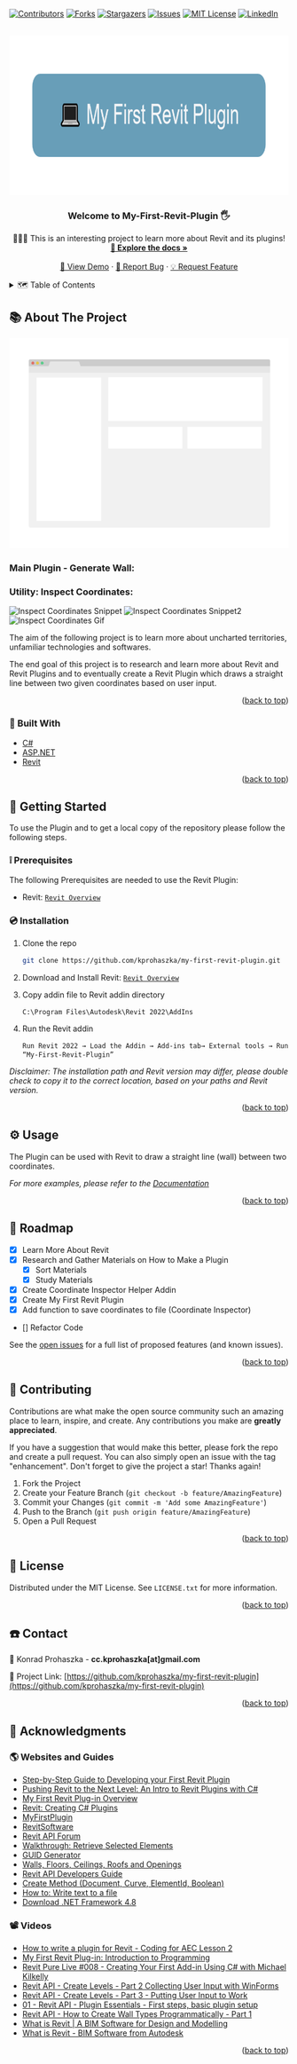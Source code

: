 <div id="top"></div>
<!--
*** Thanks for checking out the Best-README-Template. If you have a suggestion
*** that would make this better, please fork the repo and create a pull request
*** or simply open an issue with the tag "enhancement".
*** Don't forget to give the project a star!
*** Thanks again! Now go create something AMAZING! :D
-->



<!-- PROJECT SHIELDS -->
<!--
*** I'm using markdown "reference style" links for readability.
*** Reference links are enclosed in brackets [ ] instead of parentheses ( ).
*** See the bottom of this document for the declaration of the reference variables
*** for contributors-url, forks-url, etc. This is an optional, concise syntax you may use.
*** https://www.markdownguide.org/basic-syntax/#reference-style-links
-->
[![Contributors][contributors-shield]][contributors-url]
[![Forks][forks-shield]][forks-url]
[![Stargazers][stars-shield]][stars-url]
[![Issues][issues-shield]][issues-url]
[![MIT License][license-shield]][license-url]
[![LinkedIn][linkedin-shield]][linkedin-url]



<!-- PROJECT LOGO -->
<br />
<div align="center">
  <a href="https://github.com/kprohaszka/my-first-revit-plugin">
    <img src="images/logo.png" alt="Logo" width="838" height="288">
  </a>

<h3 align="center">Welcome to My-First-Revit-Plugin 🖐</h3>

  <p align="center">
    👨🏼‍🎓 This is an interesting project to learn more about Revit and its plugins!
    <br />
    <a href="https://github.com/kprohaszka/my-first-revit-plugin"><strong>📄 Explore the docs »</strong></a>
    <br />
    <br />
    <a href="https://github.com/kprohaszka/my-first-revit-plugin">🔭 View Demo</a>
    ·
    <a href="https://github.com/kprohaszka/my-first-revit-plugin/issues">🐞 Report Bug</a>
    ·
    <a href="https://github.com/kprohaszka/my-first-revit-plugin/issues">💡 Request Feature</a>
  </p>
</div>



<!-- TABLE OF CONTENTS -->
<details>
  <summary>🗺 Table of Contents</summary>
  <ol>
    <li>
      <a href="#about-the-project">📚 About The Project</a>
      <ul>
        <li><a href="#built-with">🔨 Built With</a></li>
      </ul>
    </li>
    <li>
      <a href="#getting-started">🚦 Getting Started</a>
      <ul>
        <li><a href="#prerequisites">❕ Prerequisites</a></li>
        <li><a href="#installation">💿 Installation</a></li>
      </ul>
    </li>
    <li><a href="#usage">⚙️ Usage</a></li>
    <li><a href="#roadmap">🛫 Roadmap</a></li>
    <li><a href="#contributing">🤝 Contributing</a></li>
    <li><a href="#license">🧾 License</a></li>
    <li><a href="#contact">☎️ Contact</a></li>
    <li><a href="#acknowledgments">💎 Acknowledgments</a></li>
  </ol>
</details>



<!-- ABOUT THE PROJECT -->
## 📚 About The Project

[![My-First-Revit-Plugin][product-screenshot]](https://github.com/kprohaszka/my-first-revit-plugin)

### Main Plugin - Generate Wall:


### Utility: Inspect Coordinates:

![Inspect Coordinates Snippet](https://i.postimg.cc/vHgrQdYP/Coordinate-Inspector.png)
![Inspect Coordinates Snippet2](https://i.postimg.cc/FFnb5K4d/Write-Coordinates-To-File.png)
![Inspect Coordinates Gif](https://github.com/kprohaszka/my-first-revit-plugin/blob/edit-readme/images/InspectCoordinates.gif?raw=true)

The aim of the following project is to learn more about uncharted territories, unfamiliar technologies and softwares.

The end goal of this project is to research and learn more about Revit and Revit Plugins and to eventually
create a Revit Plugin which draws a straight line between two given coordinates based on user input.

<p align="right">(<a href="#top">back to top</a>)</p>



### 🔨 Built With

* [C#](https://en.wikipedia.org/wiki/C_Sharp_(programming_language))
* [ASP.NET](https://dotnet.microsoft.com/apps/aspnet)
* [Revit](https://www.autodesk.com/products/revit/overview)

<p align="right">(<a href="#top">back to top</a>)</p>



<!-- GETTING STARTED -->
## 🚦 Getting Started

To use the Plugin and to get a local copy of the repository please
follow the following steps.

### ❕ Prerequisites

The following Prerequisites are needed to use the Revit Plugin:

* Revit: 
  [```Revit Overview```](https://www.autodesk.com/products/revit/overview)

### 💿 Installation

1. Clone the repo
   ```sh
   git clone https://github.com/kprohaszka/my-first-revit-plugin.git
   ```
2. Download and Install Revit: 
   [```Revit Overview```](https://www.autodesk.com/products/revit/overview)

3. Copy addin file to Revit addin directory
   ```
   C:\Program Files\Autodesk\Revit 2022\AddIns
   ```
4. Run the Revit addin
   ```
   Run Revit 2022 → Load the Addin → Add-ins tab→ External tools → Run “My-First-Revit-Plugin”
   ```

_Disclaimer: The installation path and Revit version may differ, please double check to copy it to the correct location, based on your paths and Revit version._

<p align="right">(<a href="#top">back to top</a>)</p>



<!-- USAGE EXAMPLES -->
## ⚙️ Usage

The Plugin can be used with Revit to draw a straight line (wall) between two coordinates.

_For more examples, please refer to the [Documentation](https://github.com/kprohaszka/my-first-revit-plugin/issues)_

<p align="right">(<a href="#top">back to top</a>)</p>



<!-- ROADMAP -->
## 🛫 Roadmap

- [x] Learn More About Revit
- [x] Research and Gather Materials on How to Make a Plugin
    - [x] Sort Materials
    - [x] Study Materials
- [x] Create Coordinate Inspector Helper Addin
- [x] Create My First Revit Plugin
- [x] Add function to save coordinates to file (Coordinate Inspector)
- [] Refactor Code

See the [open issues](https://github.com/kprohaszka/my-first-revit-plugin/issues) for a full list of proposed features (and known issues).

<p align="right">(<a href="#top">back to top</a>)</p>



<!-- CONTRIBUTING -->
## 🤝 Contributing

Contributions are what make the open source community such an amazing place to learn, inspire, and create. Any contributions you make are **greatly appreciated**.

If you have a suggestion that would make this better, please fork the repo and create a pull request. You can also simply open an issue with the tag "enhancement".
Don't forget to give the project a star! Thanks again!

1. Fork the Project
2. Create your Feature Branch (`git checkout -b feature/AmazingFeature`)
3. Commit your Changes (`git commit -m 'Add some AmazingFeature'`)
4. Push to the Branch (`git push origin feature/AmazingFeature`)
5. Open a Pull Request

<p align="right">(<a href="#top">back to top</a>)</p>



<!-- LICENSE -->
## 🧾 License

Distributed under the MIT License. See `LICENSE.txt` for more information.

<p align="right">(<a href="#top">back to top</a>)</p>



<!-- CONTACT -->
## ☎️ Contact

📧 Konrad Prohaszka - **cc.kprohaszka[at]gmail.com**

🔗 Project Link: [https://github.com/kprohaszka/my-first-revit-plugin](https://github.com/kprohaszka/my-first-revit-plugin)

<p align="right">(<a href="#top">back to top</a>)</p>



<!-- ACKNOWLEDGMENTS -->
## 💎 Acknowledgments

### 🌎 Websites and Guides

* [Step-by-Step Guide to Developing your First Revit Plugin](http://aectechy.com/stepbystep-guide-to-your-first-revit-plugin/)
* [Pushing Revit to the Next Level: An Intro to Revit Plugins with C#](https://www.autodesk.com/autodesk-university/class/Pushing-Revit-Next-Level-Intro-Revit-Plugins-C-2018)
* [My First Revit Plug-in Overview](https://knowledge.autodesk.com/search-result/caas/simplecontent/content/my-first-revit-plug-overview.html)
* [Revit: Creating C# Plugins](https://www.linkedin.com/learning/revit-creating-c-sharp-plugins)
* [MyFirstPlugin](https://thebuildingcoder.typepad.com/files/revit_2013_api_my_first_plug-in_training.pdf)
* [RevitSoftware](https://www.autodesk.com/products/revit/overview?term=1-YEAR&tab=subscription)
* [Revit API Forum](https://forums.autodesk.com/t5/revit-api-forum/create-wall-method/td-p/5751457)
* [Walkthrough: Retrieve Selected Elements](https://knowledge.autodesk.com/ko/support/revit/learn-explore/caas/CloudHelp/cloudhelp/2014/KOR/Revit/files/GUID-C67BE1BC-50D6-403C-8458-61BEBADFC6CE-htm.html)
* [GUID Generator](https://www.guidgenerator.com/)
* [Walls, Floors, Ceilings, Roofs and Openings](https://help.autodesk.com/cloudhelp/2018/ENU/Revit-API/Revit_API_Developers_Guide/Revit_Geometric_Elements/Walls_Floors_Ceilings_Roofs_and_Openings.html)
* [Revit API Developers Guide](https://help.autodesk.com/cloudhelp/2018/ENU/Revit-API/Revit_API_Developers_Guide.html)
* [Create Method (Document, Curve, ElementId, Boolean)](https://www.revitapidocs.com/2020/4a42066c-bc44-0f99-566c-4e8327bc3bfa.htm)
* [How to: Write text to a file](https://docs.microsoft.com/en-us/dotnet/standard/io/how-to-write-text-to-a-file)
* [Download .NET Framework 4.8](https://dotnet.microsoft.com/download/dotnet-framework/net48)
### 📽 Videos

* [How to write a plugin for Revit - Coding for AEC Lesson 2](https://www.youtube.com/watch?v=ulvaJP4kjKE)
* [My First Revit Plug-in: Introduction to Programming](https://www.youtube.com/watch?v=q3x-rne4aLw)
* [Revit Pure Live #008 - Creating Your First Add-in Using C# with Michael Kilkelly](https://www.youtube.com/watch?v=mHfnsNOEbms)
* [Revit API - Create Levels - Part 2 Collecting User Input with WinForms](https://www.youtube.com/watch?v=xntoRzK4woA)
* [Revit API - Create Levels - Part 3 - Putting User Input to Work](https://www.youtube.com/watch?v=9-fA76YlG1M)
* [01 - Revit API - Plugin Essentials - First steps, basic plugin setup](https://www.youtube.com/watch?v=rv6L0jH5e9I)
* [Revit API - How to Create Wall Types Programmatically - Part 1](https://www.youtube.com/watch?v=lK5Zv0hfwus)
* [What is Revit | A BIM Software for Design and Modelling](https://www.youtube.com/watch?v=ZQbP0UBEiag)
* [What is Revit - BIM Software from Autodesk](https://www.youtube.com/watch?v=_qqT9j0rzuk)

<p align="right">(<a href="#top">back to top</a>)</p>



<!-- MARKDOWN LINKS & IMAGES -->
<!-- https://www.markdownguide.org/basic-syntax/#reference-style-links -->
[contributors-shield]: https://img.shields.io/github/contributors/kprohaszka/my-first-revit-plugin.svg?style=for-the-badge
[contributors-url]: https://github.com/kprohaszka/my-first-revit-plugin/graphs/contributors
[forks-shield]: https://img.shields.io/github/forks/kprohaszka/my-first-revit-plugin.svg?style=for-the-badge
[forks-url]: https://github.com/kprohaszka/my-first-revit-plugin/network/members
[stars-shield]: https://img.shields.io/github/stars/kprohaszka/my-first-revit-plugin.svg?style=for-the-badge
[stars-url]: https://github.com/kprohaszka/my-first-revit-plugin/stargazers
[issues-shield]: https://img.shields.io/github/issues/kprohaszka/my-first-revit-plugin.svg?style=for-the-badge
[issues-url]: https://github.com/kprohaszka/my-first-revit-plugin/issues
[license-shield]: https://img.shields.io/github/license/kprohaszka/my-first-revit-plugin.svg?style=for-the-badge
[license-url]: https://github.com/kprohaszka/my-first-revit-plugin/blob/main/LICENSE
[linkedin-shield]: https://img.shields.io/badge/-LinkedIn-black.svg?style=for-the-badge&logo=linkedin&colorB=555
[linkedin-url]: https://linkedin.com/in/konradprohaszka
[product-screenshot]: images/screenshot.png